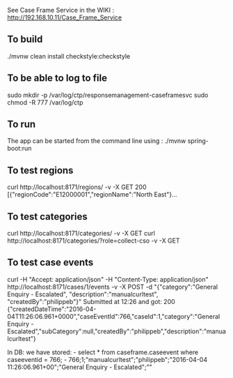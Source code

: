See Case Frame Service in the WIKI : http://192.168.10.11/Case_Frame_Service

## To build
./mvnw clean install checkstyle:checkstyle


## To be able to log to file
sudo mkdir -p /var/log/ctp/responsemanagement-caseframesvc sudo chmod -R 777 /var/log/ctp


## To run
The app can be started from the command line using : ./mvnw spring-boot:run


## To test regions
curl http://localhost:8171/regions/ -v -X GET
200 [{"regionCode":"E12000001","regionName":"North East"}...


## To test categories
curl http://localhost:8171/categories/ -v -X GET
curl http://localhost:8171/categories/?role=collect-cso -v -X GET


## To test case events
curl  -H "Accept: application/json" -H "Content-Type: application/json" http://localhost:8171/cases/1/events -v -X POST -d "{\"category\":\"General Enquiry - Escalated\", \"description\":\"manualcurltest\", \"createdBy\":\"philippeb\"}"
Submitted at 12:26 and got:
200 {"createdDateTime":"2016-04-04T11:26:06.961+0000","caseEventId":766,"caseId":1,"category":"General Enquiry - Escalated","subCategory":null,"createdBy":"philippeb","description":"manualcurltest"}

In DB: we have stored:
    - select * from caseframe.caseevent where caseeventid = 766;
    - 766;1;"manualcurltest";"philippeb";"2016-04-04 11:26:06.961+00";"General Enquiry - Escalated";""

